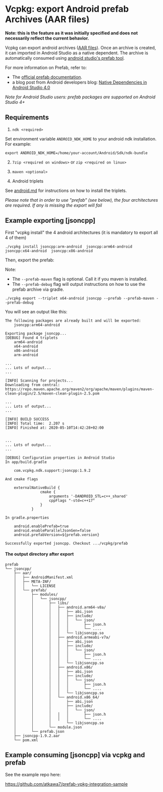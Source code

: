 # Vcpkg: export Android prefab Archives (AAR files)

**Note: this is the feature as it was initially specified and does not necessarily reflect the current behavior.**

Vcpkg can export android archives ([AAR files](https://developer.android.com/studio/projects/android-library)). Once an archive is created, it can imported in Android Studio as a native dependent.  The archive is automatically consumed using [android studio's prefab tool](https://github.com/google/prefab).

For more information on Prefab, refer to:
* The [official prefab documentation](https://google.github.io/prefab).
* a blog post from Android developers blog: [Native Dependencies in Android Studio 4.0](https://android-developers.googleblog.com/2020/02/native-dependencies-in-android-studio-40.html)

_Note for Android Studio users: prefab packages are supported on Android Studio 4+_

## Requirements

1. `ndk <required>`

Set environment variable `ANDROID_NDK_HOME` to your android ndk installation. For example:

````
export ANDROID_NDK_HOME=/home/your-account/Android/Sdk/ndk-bundle
````

2. `7zip <required on windows>` or `zip <required on linux>`

3. `maven <optional>`

4. Android triplets

See [android.md](../users/android.md) for instructions on how to install the triplets.

*Please note that in order to use "prefab" (see below), the four architectures are required. If any is missing the export will fail*


## Example exporting [jsoncpp]

First "vcpkg install" the 4 android architectures (it is mandatory to export all 4 of them)

````
./vcpkg install jsoncpp:arm-android  jsoncpp:arm64-android  jsoncpp:x64-android  jsoncpp:x86-android
````


Then, export the prefab:

Note:
* The `--prefab-maven` flag is optional. Call it if you maven is installed.
* The `--prefab-debug` flag will output instructions on how to use the prefab archive via gradle.

```
./vcpkg export --triplet x64-android jsoncpp --prefab --prefab-maven --prefab-debug
```

You will see an output like this:
```
The following packages are already built and will be exported:
    jsoncpp:arm64-android

Exporting package jsoncpp...
[DEBUG] Found 4 triplets
	arm64-android
	x64-android
	x86-android
	arm-android

...
... Lots of output...
...

[INFO] Scanning for projects...
Downloading from central: https://repo.maven.apache.org/maven2/org/apache/maven/plugins/maven-clean-plugin/2.5/maven-clean-plugin-2.5.pom

...
... Lots of output...
...

[INFO] BUILD SUCCESS
[INFO] Total time:  2.207 s
[INFO] Finished at: 2020-05-10T14:42:28+02:00


...
... Lots of output...
...

[DEBUG] Configuration properties in Android Studio
In app/build.gradle

	com.vcpkg.ndk.support:jsoncpp:1.9.2

And cmake flags

    externalNativeBuild {
                cmake {
                    arguments '-DANDROID_STL=c++_shared'
                    cppFlags "-std=c++17"
                }
            }

In gradle.properties

    android.enablePrefab=true
    android.enableParallelJsonGen=false
    android.prefabVersion=${prefab.version}

Successfully exported jsoncpp. Checkout .../vcpkg/prefab

```

#### The output directory after export

````
prefab
└── jsoncpp/
    ├── aar/
    │   ├── AndroidManifest.xml
    │   ├── META-INF/
    │   │   └── LICENSE
    │   └── prefab/
    │       ├── modules/
    │       │   └── jsoncpp/
    │       │       ├── libs/
    │       │       │   ├── android.arm64-v8a/
    │       │       │   │   ├── abi.json
    │       │       │   │   ├── include/
    │       │       │   │   │   └── json/
    │       │       │   │   │       ├── json.h
    │       │       │   │   │       └── ....
    │       │       │   │   └── libjsoncpp.so
    │       │       │   ├── android.armeabi-v7a/
    │       │       │   │   ├── abi.json
    │       │       │   │   ├── include/
    │       │       │   │   │   └── json/
    │       │       │   │   │       ├── json.h
    │       │       │   │   │       └── ....
    │       │       │   │   └── libjsoncpp.so
    │       │       │   ├── android.x86/
    │       │       │   │   ├── abi.json
    │       │       │   │   ├── include/
    │       │       │   │   │   └── json/
    │       │       │   │   │       ├── json.h
    │       │       │   │   │       └── ....
    │       │       │   │   └── libjsoncpp.so
    │       │       │   └── android.x86_64/
    │       │       │       ├── abi.json
    │       │       │       ├── include/
    │       │       │       │   └── json/
    │       │       │   │   │       ├── json.h
    │       │       │   │   │       └── ....
    │       │       │       └── libjsoncpp.so
    │       │       └── module.json
    │       └── prefab.json
    ├── jsoncpp-1.9.2.aar
    └── pom.xml
````

## Example consuming [jsoncpp] via vcpkg and prefab

See the example repo here:

https://github.com/atkawa7/prefab-vpkg-integration-sample
